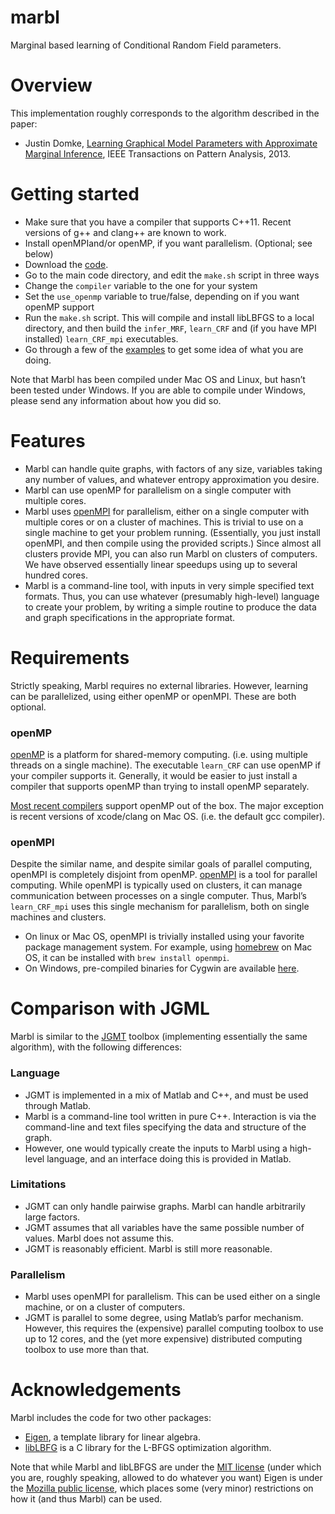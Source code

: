 marbl
=====

Marginal based learning of Conditional Random Field parameters.

# Overview

This implementation roughly corresponds to the algorithm described in the paper:
 * Justin Domke, [Learning Graphical Model Parameters with Approximate Marginal Inference](http://users.cecs.anu.edu.au/~jdomke/papers/2013pami.pdf), IEEE Transactions on Pattern Analysis, 2013.

# Getting started

* Make sure that you have a compiler that supports C++11.  Recent versions of g++ and clang++ are known to work.
* Install openMPIand/or openMP, if you want parallelism.  (Optional; see below)
* Download the [code](https://github.com/justindomke/marbl/archive/master.zip).
* Go to the main code directory, and edit the `make.sh` script in three ways
 * Change the `compiler` variable to the one for your system
 * Set the `use_openmp` variable to true/false, depending on if you want openMP support
* Run the `make.sh` script.  This will compile and install libLBFGS to a local directory, and then build the `infer_MRF`, `learn_CRF` and (if you have MPI installed) `learn_CRF_mpi` executables.
* Go through a few of the [examples](examples) to get some idea of what you are doing.

Note that Marbl has been compiled under Mac OS and Linux, but hasn’t been tested under Windows.  If you are able to compile under Windows, please send any information about how you did so.

# Features

* Marbl can handle quite graphs, with factors of any size, variables taking any number of values, and whatever entropy approximation you desire.
* Marbl can use openMP for parallelism on a single computer with multiple cores.
* Marbl uses [openMPI](http://www.open-mpi.org/) for parallelism, either on a single computer with multiple cores or on a cluster of machines.  This is trivial to use on a single machine to get your problem running.  (Essentially, you just install openMPI, and then compile using the provided scripts.)  Since almost all clusters provide MPI, you can also run Marbl on clusters of computers.  We have observed essentially linear speedups using up to several hundred cores.
* Marbl is a command-line tool, with inputs in very simple specified text formats.  Thus, you can use whatever (presumably high-level) language to create your problem, by writing a simple routine to produce the data and graph specifications in the appropriate format.

# Requirements

Strictly speaking, Marbl requires no external libraries.  However, learning can be parallelized, using either openMP or openMPI.  These are both optional.

### openMP

[openMP](http://openmp.org/wp/) is a platform for shared-memory computing.  (i.e. using multiple threads on a single machine).  The executable `learn_CRF` can use openMP if your compiler supports it.  Generally, it would be easier to just install a compiler that supports openMP than trying to install openMP separately.

[Most recent compilers](http://openmp.org/wp/openmp-compilers/) support openMP out of the box.  The major exception is recent versions of xcode/clang on Mac OS.  (i.e. the default gcc compiler).

### openMPI

Despite the similar name, and despite similar goals of parallel computing, openMPI is completely disjoint from openMP.  [openMPI](http://www.open-mpi.org/) is a tool for parallel computing. While openMPI is typically used on clusters, it can manage communication between processes on a single computer.  Thus, Marbl’s `learn_CRF_mpi` uses this single mechanism for parallelism, both on single machines and clusters.
  * On linux or Mac OS, openMPI is trivially installed using your favorite package management system.  For example, using [homebrew](http://brew.sh/) on Mac OS, it can be installed with `brew install openmpi`.
  * On Windows, pre-compiled binaries for Cygwin are available [here](http://www.open-mpi.org/software/ompi/v1.8/). 


# Comparison with JGML

Marbl is similar to the [JGMT](http://users.cecs.anu.edu.au/~jdomke/JGMT/) toolbox (implementing essentially the same algorithm), with the following differences:

### Language
* JGMT is implemented in a mix of Matlab and C++, and must be used through Matlab.
* Marbl is a command-line tool written in pure C++.  Interaction is via the command-line and text files specifying the data and structure of the graph.
* However, one would typically create the inputs to Marbl using a high-level language, and an interface doing this is provided in Matlab.

### Limitations
* JGMT can only handle pairwise graphs.  Marbl can handle arbitrarily large factors.
* JGMT assumes that all variables have the same possible number of values.  Marbl does not assume this.
* JGMT is reasonably efficient.  Marbl is still more reasonable.

### Parallelism
* Marbl uses openMPI for parallelism.  This can be used either on a single machine, or on a cluster of computers.
* JGMT is parallel to some degree, using Matlab’s parfor mechanism.  However, this requires the (expensive) parallel computing toolbox to use up to 12 cores, and the (yet more expensive) distributed computing toolbox to use more than that.

# Acknowledgements

Marbl includes the code for two other packages:

* [Eigen](http://eigen.tuxfamily.org/index.php?title=Main_Page), a template library for linear algebra.
* [libLBFG](http://www.chokkan.org/software/liblbfgs/) is a C library for the L-BFGS optimization algorithm.

Note that while Marbl and libLBFGS are under the [MIT license](http://opensource.org/licenses/MIT) (under which you are, roughly speaking, allowed to do whatever you want) Eigen is under the [Mozilla public license](http://www.mozilla.org/MPL/2.0), which places some (very minor) restrictions on how it (and thus Marbl) can be used.